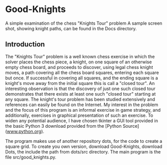 # Good-Knights
A simple examination of the chess "Knights Tour" problem
A sample screen shot, showing knight paths, can be found in the Docs directory.
## Introduction
The "Knights Tour" problem is a well known chess exercise in which the solver places the chess piece, a knight, on one square of an otherwise empty chess board, and proceeds to discover, using legal chess knight moves, a path covering all the chess board squares, entering each square but once.  If successful in covering all squares, and the ending square is a knight's move away from the initial square this is call a "closed tour".  An interesting observation is that the discovery of just one such closed tour demonstrates that there exists at least one such "closed tour" starting at any square.  The knight's tour problem has been studied extensively and references can easily be found on the Internet.  My interest in the problem and the focus of this program is an informal exercise in game strategy, and additionally, exercises in graphical presentation of such an exercise.  To widen any potential audience, I have chosen tkinter a GUI tool provided in the basic Python 3 download provided from the [Python Source] (www.python.org).

The program makes use of another repository dots, for the code to create a square grid.  To create you own version, download Good-Knights, download Dots, the include the path from dots/src directory.  The main program is the file src/good_knights.py.
